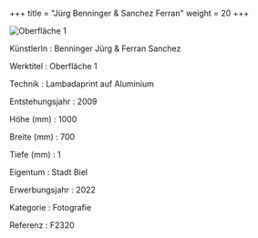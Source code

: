 +++
title = "Jürg Benninger & Sanchez Ferran"
weight = 20
+++

![Oberfläche 1](/images/f2320.jpg)


KünstlerIn
: Benninger Jürg & Ferran Sanchez


Werktitel
: Oberfläche 1

Technik
: Lambadaprint auf Aluminium

Entstehungsjahr
: 2009

Höhe (mm)
: 1000

Breite (mm)
: 700

Tiefe (mm)
: 1

Eigentum
: Stadt Biel

Erwerbungsjahr
: 2022

Kategorie
: Fotografie

Referenz
: F2320
